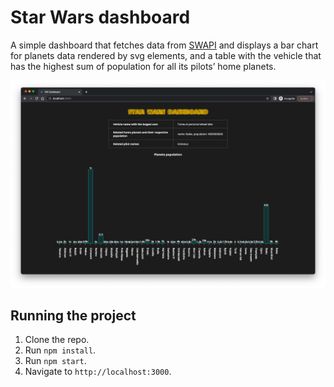 # Star Wars dashboard
A simple dashboard that fetches data from [SWAPI](https://swapi.py4e.com/) and displays a bar chart for planets data rendered by svg elements, and a table with the vehicle that has the highest sum of population for all its pilots’ home planets. 

<p align="center"><img src="assets/screenshot.png" /></p>

## Running the project
1. Clone the repo.
1. Run `npm install`.
1. Run `npm start`.
1. Navigate to `http://localhost:3000`.
